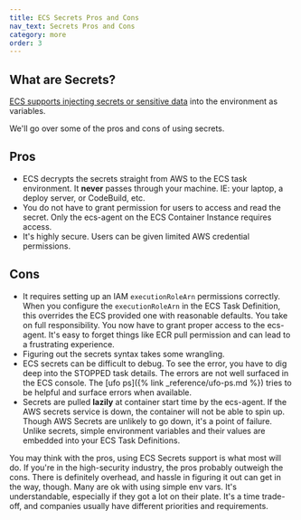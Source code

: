 ```yaml
---
title: ECS Secrets Pros and Cons
nav_text: Secrets Pros and Cons
category: more
order: 3
---
```


## What are Secrets?

[ECS supports injecting secrets or sensitive data](https://docs.aws.amazon.com/AmazonECS/latest/developerguide/specifying-sensitive-data.html) into the environment as variables.

We'll go over some of the pros and cons of using secrets.

## Pros

* ECS decrypts the secrets straight from AWS to the ECS task environment. It **never** passes through your machine. IE: your laptop, a deploy server, or CodeBuild, etc.
* You do not have to grant permission for users to access and read the secret. Only the ecs-agent on the ECS Container Instance requires access.
* It's highly secure. Users can be given limited AWS credential permissions.

## Cons

* It requires setting up an IAM `executionRoleArn` permissions correctly. When you configure the `executionRoleArn` in the ECS Task Definition, this overrides the ECS provided one with reasonable defaults. You take on full responsibility. You now have to grant proper access to the ecs-agent. It's easy to forget things like ECR pull permission and can lead to a frustrating experience.
* Figuring out the secrets syntax takes some wrangling.
* ECS secrets can be difficult to debug. To see the error, you have to dig deep into the STOPPED task details. The errors are not well surfaced in the ECS console. The [ufo ps]({% link _reference/ufo-ps.md %}) tries to be helpful and surface errors when available.
* Secrets are pulled **lazily** at container start time by the ecs-agent. If the AWS secrets service is down, the container will not be able to spin up. Though AWS Secrets are unlikely to go down, it's a point of failure. Unlike secrets, simple environment variables and their values are embedded into your ECS Task Definitions.

You may think with the pros, using ECS Secrets support is what most will do. If you're in the high-security industry, the pros probably outweigh the cons. There is definitely overhead, and hassle in figuring it out can get in the way, though. Many are ok with using simple env vars. It's understandable, especially if they got a lot on their plate. It's a time trade-off, and companies usually have different priorities and requirements.
